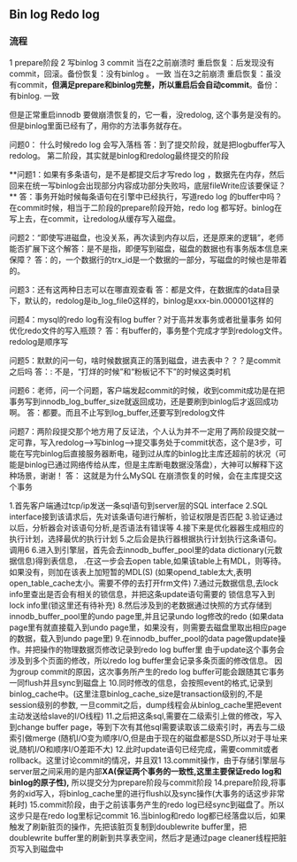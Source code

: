 ## Bin log Redo log
### 流程
1 prepare阶段 2 写binlog 3 commit
当在2之前崩溃时
重启恢复：后发现没有commit，回滚。备份恢复：没有binlog 。
一致
当在3之前崩溃
重启恢复：虽没有commit，**但满足prepare和binlog完整，所以重启后会自动commit**。备份：有binlog. 一致


但是正常重启innodb 要做崩溃恢复的，它一看，没redolog, 这个事务是没有的。但是binlog里面已经有了，用你的方法事务就存在。


问题0： 什么时候redo log 会写入落档
答：到了提交阶段，就是把logbuffer写入redolog。
   第二阶段，其实就是binlog和redolog最终提交的阶段

**问题1：如果有多条语句，是不是都提交后才写redo log ，数据先在内存，然后回来在统一写binlog会出现部分内容成功部分失败吗，底层fileWrite应该要保证？ **
答：事务开始时候每条语句在引擎中已经执行，写道redo log 的buffer中吗？在commit时候，相当于二阶段的prepare阶段开始，redo log 都写好。binlog在写上去，在commit，让redolog从缓存写入磁盘。

问题2：“即使写进磁盘，也没关系，再次读到内存以后，还是原来的逻辑”，老师能否扩展下这个解答：是不是指，即便写到磁盘，磁盘的数据也有事务版本信息来保障？
 答：的，一个数据行的trx_id是一个数据的一部分，写磁盘的时候也是带着的。

问题3：还有这两种日志可以在哪直观查看
答：都是文件，在数据库的data目录下，默认的，redolog是ib_log_file0这样的，binlog是xxx-bin.000001这样的

问题4：mysql的redo log有没有log buffer？对于高并发事务或者批量事务 如何优化redo文件的写入瓶颈？
答：有buffer的，事务整个完成才学到redolog文件。redolog是顺序写

问题5：默默的问一句，啥时候数据真正的落到磁盘，进去表中？？？是commit之后吗
答：: 不是，“打烊的时候”和“粉板记不下”的时候这类时机

问题6：老师，问一个问题，客户端发起commit的时候，收到commit成功是在把事务写到innodb_log_buffer_size就返回成功，还是要刷到binlog后才返回成功啊。
答：都要。而且不止写到log_buffer,还要写到redolog文件

问题7：两阶段提交那个地方用了反证法，个人认为并不一定用了两阶段提交就一定可靠，写入redolog-->写binlog-->提交事务处于commit状态，这个是3步，可能在写完binlog后直接服务器断电，碰到过从库的binlog比主库还超前的状况（可能是binlog已通过网络传给从库，但是主库断电数据没落盘），大神可以解释下这种场景，谢谢！
答： 这就是为什么MySQL 在崩溃恢复的时候，会在主库提交这个事务



1.首先客户端通过tcp/ip发送一条sql语句到server层的SQL interface
2.SQL interface接到该请求后，先对该条语句进行解析，验证权限是否匹配
3.验证通过以后，分析器会对该语句分析,是否语法有错误等
4.接下来是优化器器生成相应的执行计划，选择最优的执行计划
5.之后会是执行器根据执行计划执行这条语句。调用6
6.进入到引擎层，首先会去innodb_buffer_pool里的data dictionary(元数据信息)得到表信息，
.在这一步会去open table,如果该table上有MDL，则等待。
如果没有，则加在该表上加短暂的MDL(S)
(如果opend_table太大,表明open_table_cache太小。需要不停的去打开frm文件)
7.通过元数据信息,去lock info里查出是否会有相关的锁信息，并把这条update语句需要的
锁信息写入到lock info里(锁这里还有待补充)
8.然后涉及到的老数据通过快照的方式存储到innodb_buffer_pool里的undo page里,并且记录undo log修改的redo
(如果data page里有就直接载入到undo page里，如果没有，则需要去磁盘里取出相应page的数据，载入到undo page里)
9.在innodb_buffer_pool的data page做update操作。并把操作的物理数据页修改记录到redo log buffer里
由于update这个事务会涉及到多个页面的修改，所以redo log buffer里会记录多条页面的修改信息。
因为group commit的原因，这次事务所产生的redo log buffer可能会跟随其它事务一同flush并且sync到磁盘上
10.同时修改的信息，会按照event的格式,记录到binlog_cache中。(这里注意binlog_cache_size是transaction级别的,不是session级别的参数,
一旦commit之后，dump线程会从binlog_cache里把event主动发送给slave的I/O线程)
11.之后把这条sql,需要在二级索引上做的修改，写入到change buffer page，等到下次有其他sql需要读取该二级索引时，再去与二级索引做merge
(随机I/O变为顺序I/O,但是由于现在的磁盘都是SSD,所以对于寻址来说,随机I/O和顺序I/O差距不大)
12.此时update语句已经完成，需要commit或者rollback。这里讨论commit的情况，并且双1
13.commit操作，由于存储引擎层与server层之间采用的是内部**XA(保证两个事务的一致性,这里主要保证redo log和binlog的原子性),**
所以提交分为prepare阶段与commit阶段
14.prepare阶段,将事务的xid写入，将binlog_cache里的进行flush以及sync操作(大事务的话这步非常耗时)
15.commit阶段，由于之前该事务产生的redo log已经sync到磁盘了。所以这步只是在redo log里标记commit
16.当binlog和redo log都已经落盘以后，如果触发了刷新脏页的操作，先把该脏页复制到doublewrite buffer里，把doublewrite buffer里的刷新到共享表空间，然后才是通过page cleaner线程把脏页写入到磁盘中
